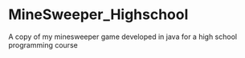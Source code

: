 # MineSweeper_Highschool
A copy of my minesweeper game developed in java for a high school programming course
